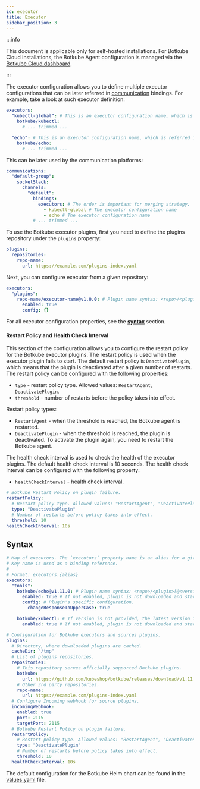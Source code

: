 ```yaml
---
id: executor
title: Executor
sidebar_position: 3
---
```


:::info

This document is applicable only for self-hosted installations.
For Botkube Cloud installations, the Botkube Agent configuration is managed via the [Botkube Cloud dashboard](https://app.botkube.io).

:::

The executor configuration allows you to define multiple executor configurations that can be later referred in [communication](communication) bindings. For example, take a look at such executor definition:

```yaml
executors:
  "kubectl-global": # This is an executor configuration name, which is referred in communication bindings.
    botkube/kubectl:
      # ... trimmed ...

  "echo": # This is an executor configuration name, which is referred in communication bindings.
    botkube/echo:
      # ... trimmed ...
```

This can be later used by the communication platforms:

```yaml
communications:
  "default-group":
    socketSlack:
      channels:
        "default":
          bindings:
            executors: # The order is important for merging strategy.
              - kubectl-global # The executor configuration name
              - echo # The executor configuration name
          # ... trimmed ...
```

To use the Botkube executor plugins, first you need to define the plugins repository under the `plugins` property:

```yaml
plugins:
  repositories:
    repo-name:
      url: https://example.com/plugins-index.yaml
```

Next, you can configure executor from a given repository:

```yaml
executors:
  "plugins":
    repo-name/executor-name@v1.0.0: # Plugin name syntax: <repo>/<plugin>[@<version>]. If version is not provided, the latest version from repository is used.
      enabled: true
      config: {}
```

For all executor configuration properties, see the [**syntax**](#syntax) section.

#### Restart Policy and Health Check Interval

This section of the configuration allows you to configure the restart policy for the Botkube executor plugins. The restart policy is used when the executor plugin fails to start. The default restart policy is `DeactivatePlugin`, which means that the plugin is deactivated after a given number of restarts. The restart policy can be configured with the following properties:

- `type` - restart policy type. Allowed values: `RestartAgent`, `DeactivatePlugin`.
- `threshold` - number of restarts before the policy takes into effect.

Restart policy types:

- `RestartAgent` - when the threshold is reached, the Botkube agent is restarted.
- `DeactivatePlugin` - when the threshold is reached, the plugin is deactivated. To activate the plugin again, you need to restart the Botkube agent.

The health check interval is used to check the health of the executor plugins. The default health check interval is 10 seconds. The health check interval can be configured with the following property:

- `healthCheckInterval` - health check interval.

```yaml
# Botkube Restart Policy on plugin failure.
restartPolicy:
  # Restart policy type. Allowed values: "RestartAgent", "DeactivatePlugin".
  type: "DeactivatePlugin"
  # Number of restarts before policy takes into effect.
  threshold: 10
healthCheckInterval: 10s
```

## Syntax

```yaml
# Map of executors. The `executors` property name is an alias for a given configuration.
# Key name is used as a binding reference.
#
# Format: executors.{alias}
executors:
  "tools":
    botkube/echo@v1.11.0: # Plugin name syntax: <repo>/<plugin>[@<version>]. If version is not provided, the latest version from repository is used.
      enabled: true # If not enabled, plugin is not downloaded and started.
      config: # Plugin's specific configuration.
        changeResponseToUpperCase: true

    botkube/kubectl: # If version is not provided, the latest version from repository is used.
      enabled: true # If not enabled, plugin is not downloaded and started.

# Configuration for Botkube executors and sources plugins.
plugins:
  # Directory, where downloaded plugins are cached.
  cacheDir: "/tmp"
  # List of plugins repositories.
  repositories:
    # This repository serves officially supported Botkube plugins.
    botkube:
      url: https://github.com/kubeshop/botkube/releases/download/v1.11.0/plugins-index.yaml
    # Other 3rd party repositories.
    repo-name:
      url: https://example.com/plugins-index.yaml
  # Configure Incoming webhook for source plugins.
  incomingWebhook:
    enabled: true
    port: 2115
    targetPort: 2115
  # Botkube Restart Policy on plugin failure.
  restartPolicy:
    # Restart policy type. Allowed values: "RestartAgent", "DeactivatePlugin".
    type: "DeactivatePlugin"
    # Number of restarts before policy takes into effect.
    threshold: 10
  healthCheckInterval: 10s
```

The default configuration for the Botkube Helm chart can be found in the [values.yaml](https://github.com/kubeshop/botkube/blob/main/helm/botkube/values.yaml) file.
